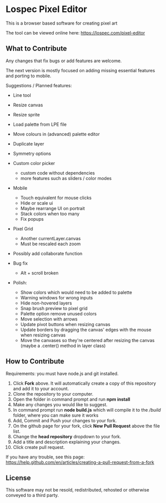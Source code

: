 # Lospec Pixel Editor

This is a browser based software for creating pixel art

The tool can be viewed online here: https://lospec.com/pixel-editor

## What to Contribute

Any changes that fix bugs or add features are welcome.

The next version is mostly focused on adding missing essential features and porting to mobile.

Suggestions / Planned features:

- Line tool
- Resize canvas
- Resize sprite
- Load palette from LPE file
- Move colours in (advanced) palette editor
- Duplicate layer
- Symmetry options

- Custom color picker
    - custom code without dependencies
    - more features such as sliders / color modes

- Mobile
    - Touch equivalent for mouse clicks
    - Hide or scale ui
    - Maybe rearrange UI on portrait
    - Stack colors when too many
    - Fix popups

- Pixel Grid
    - Another currentLayer.canvas
    - Must be rescaled each zoom

- Possibly add collaborate function
- Bug fix
    - Alt + scroll broken
	
- Polish:
	- Show colors which would need to be added to palette
	- Warning windows for wrong inputs
	- Hide non-hovered layers
	- Snap brush preview to pixel grid
	- Palette option remove unused colors
	- Move selection with arrows
	- Update pivot buttons when resizing canvas
	- Update borders by dragging the canvas' edges with the mouse when resizing canvas
	- Move the canvases so they're centered after resizing the canvas (maybe a .center() method in layer class)

## How to Contribute

Requirements: you must have node.js and git installed.

1. Click **Fork** above. It will automatically create a copy of this repository and add it to your account.
2. Clone the repository to your computer.
3. Open the folder in command prompt and run **npm install**
4. Make any changes you would like to suggest.
5. In command prompt run **node build.js** which will compile it to the */build* folder, where you can make sure it works
6. Add, Commit and Push your changes to your fork.
7. On the github page for your fork, click **New Pull Request** above the file list.
8. Change the **head repository** dropdown to your fork.
9. Add a title and description explaining your changes.
10. Click create pull request.

If you have any trouble, see this page: https://help.github.com/en/articles/creating-a-pull-request-from-a-fork

## License

This software may not be resold, redistributed, rehosted or otherwise conveyed to a third party.
